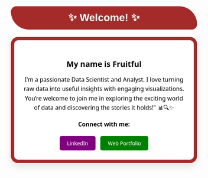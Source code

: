 <a id="2"></a>
# <div style="text-align:center; border-radius:15px 50px; padding:15px; color:white; margin:0; font-size:100%; font-family:Arial; background-color:brown; overflow:hidden"><b>  ✨ **Welcome!** ✨ </b></div>

<div style="background-color: white; border: 9px solid brown; border-radius: 19px; box-shadow: 0 10px 20px rgba(0, 0, 0, 0.1); max-width: 600px; margin: 20px auto; padding: 20px; text-align: center; font-family: 'Segoe UI', Tahoma, Geneva, Verdana, sans-serif;">
    <h2 style="color: black; font-weight: bold; margin-bottom: 10px;">My name is Fruitful</h2>
    <p style="font-size: 16px; line-height: 1.6; color: black; margin-bottom: 20px;">
       I'm a passionate Data Scientist and Analyst. I love turning raw data into useful insights with engaging visualizations. You’re welcome to join me in exploring the exciting world of data and discovering the stories it holds!" 📊🔍✨
    </p>
    <p style="color: black; font-size: 16px; font-weight: bold;">Connect with me:</p>
    <a href="https://www.linkedin.com/in/esther-john-55489a178/" target="_blank" style="display: inline-block; background-color: purple; color: white; text-decoration: none; padding: 10px 20px; border-radius: 5px; margin: 5px;">LinkedIn</a>
    <a href="https://fruitful-esther.github.io/portfolio" target="_blank" style="display: inline-block; background-color: green; color: white; text-decoration: none; padding: 10px 20px; border-radius: 5px; margin: 5px;">Web Portfolio</a>
    </div>
